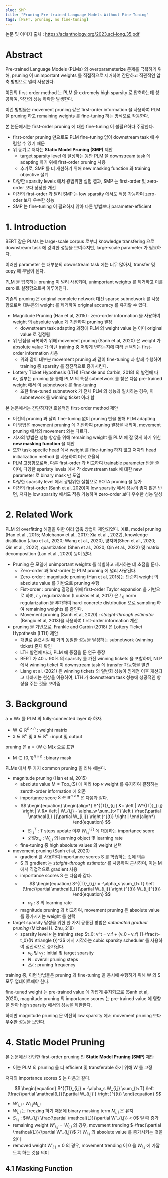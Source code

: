 ```yaml
---
slug: SMP
title: "Pruning Pre-trained Language Models Without Fine-Tuning"
tags: [PEFT, pruning, no fine-tuning]
---
```


논문 및 이미지 출처 : <https://aclanthology.org/2023.acl-long.35.pdf>

# Abstract

Pre-trained Language Models (PLMs) 의 overparameterize 문제를 극복하기 위해, pruning 이 unimportant weights 를 직접적으로 제거하여 간단하고 직관적인 압축 방법으로 널리 사용한다.

이전의 first-order method 는 PLM 을 extremely high sparsity 로 압축하는데 성공하여, 약간의 성능 하락만 발생한다.

이런 방법들은 movement pruning 같은 first-order information 을 사용하여 PLM 을 pruning 하고 remaining weights 를 fine-tuning 하는 방식으로 작동한다.

본 논문에서는 first-order pruning 에 대한 fine-tuning 이 불필요하다 주장한다.

- first-order pruning 만으로도 PLM fine-tuning 없이 downstream task 에 수렴할 수 있기 때문
- 위 동기로 저자는 **Static Model Pruning (SMP)** 제안
  - target sparsity level 에 달성하는 동안 PLM 을 downstream task 에 adapting 하기 위해 first-order pruning 사용
  - 추가로, SMP 를 더 개선하기 위해 new masking function 와 training objective 설계
- 다양한 sparsity levels 에서 광범위한 실험 결과, SMP 는 first-order 및 zero-order 보다 상당한 개선
- 이전의 first-order 과 달리 SMP 는 low sparsity 에서도 적용 가능하며 zero-oder 보다 우수한 성능
- SMP 는 fine-tuning 이 필요하지 않아 다른 방법보다 parameter-efficient

# 1. Introduction

BERT 같은 PLMs 는 large-scale corpus 로부터 knowledge transfering 으로 downstream task 에 강력한 성능을 보여주지만, large-scale parameter 가 필요하다.

이러한 parameter 는 대부분의 downstream task 에는 너무 많아서, transfer 및 copy 에 부담이 된다.

PLM 을 압축하는 pruning 이 널리 사용되며, unimportant weights 를 제거하고 이를 zero 로 설정함으로써 이루어진다.

기존의 pruning 은 original complete network 대신 sparse subnetwork 를 사용함으로써 대부분의 weight 를 제거하여 original accuracy 를 유지할 수 있다.

- Magnitude Pruning (Han et al, 2015) : zero-order information 을 사용하여 weight 의 absolute value 게 기반하여 pruning 결정
  - downstream task adapting 과정에 PLM 의 weight value 는 이미 original value 로 결정됨
- 위 단점을 극복하기 위해 movement pruning (Sanh et al, 2020) 은 weight 가 absolute value 가 아닌 training 중 어떻게 변하는지에 따라 선택되는 first-order information 사용
  - 위와 같이 대부분 movement pruning 과 같이 fine-tuning 과 함께 수행하여 training 중 sparsity 를 점진적으로 증가시킨다.
- Lottery Ticket Hypothesis (LTH) (Frankle and Carbin, 2018) 의 발전에 따라, 일부는 pruning 을 통해 PLM 의  특정 subnetwork 를 찾은 다음 pre-trained weight 에서 이 subnetwork 를 fine-tuning
  - 또한 fine-tuned subnetwork 가 전체 PLM 의 성능과 일치하는 경우, 이 subnetwork 를 winning ticket 이라 함

본 논문에서는 간단하지만 효율적인 first-order method 제안

- 이전의 pruning 과 달리 fine-tuning 없이 pruning 만을 통해 PLM adapting
- 이 방법은 movement pruning 에 기반하여 pruning 결정을 내리며, movement pruning 에서의 movement 와는 다르다.
- 저자의 방법은 성능 향상을 위해 remaining weight 를 PLM 에 잘 맞게 하기 위한 **new masking function** 을 제안
- 또한 task-specifc head 에서 weight 를 fine-tuning 하지 않고 저자의 head initialization method 를 사용하여 더욱 효율적
- PLM 고정함으로써, 다른 first-order 과 비교하여 trainable parameter 반을 줄이며, 다양한 sparisty levels 에서 각 downstream task 에 대한 new parameter 로 binary mask 만 도입
- 다양한 sparsity level 에서 광범위한 실험으로 SOTA pruning 을 능가
- 이전의 first-order (Sanh et al, 2020)이 low sparsity 에서 성능이 좋지 않은 반면, 저자는 low sparsity 에서도 적용 가능하며 zero-order 보다 우수한 성능 달성

# 2. Related Work

PLM 의 overfitting 해결을 위한 여러 압축 방법이 제안되었다. 예로, model pruning (Han et al., 2015; Molchanov et al., 2017; Xia et al., 2022), knowledge distillation (Jiao et al., 2020; Wang et al., 2020), 양자화(Shen et al., 2020; Qin et al., 2022), quantization (Shen et al., 2020; Qin et al., 2022) 및 matrix decomposition (Lan et al., 2020) 등이 있다.

- Pruning 은 모델에 unimportant weights 를 식별하고 제거하는 데 초점을 둔다.
  - Zero-order 과 first-order 는 PLM pruning 에 널리 사용된다.
  - Zero-order : magnitude pruning (Han et al, 2015)는 단순히 weight 의 absolute value 를 기반으로 pruning 수행
  - Fist-order : pruning 결정을 위해 first-order Taylor expansion 을 기반으로 하며, $L_0$ regularization (Louizos et al, 2017) 은 $L_0$ norm regularization 을 추가하여 hard-concrete distribution 으로 sampling 하여 remaining weights 를 줄인다.
  - Movement pruning (Sanh et al, 2020) : _staight-through estimator_ (Bengio et al, 2013)을 사용하여 first-order information 계산
- pruning 을 기반으로, Frankle and Carbin (2018) 은 Lottery Ticket Hypothesis (LTH) 제안
  - 개별로 훈련시킬 때 거의 동일한 성능을 달성하는 subnetwork (winning ticket) 존재 확인
  - LTH 발전에 따라, PLM 에 중점을 둔 연구 등장
  - BERT 가 40 ~ 90% 의 sparsity 를 가진 winning tickets 을 포함하며, NLP 에서 winning ticket 이 downstream task 에 transfer 가능함을 발견
  - Liang et al. (2021) 은 winning tickets 의 일반화 성능이 임계점 이후 개선되고 나빠지는 현상을 이용하여, LTH 가 downstream task 성능에 성공적인 향상을 주는 것을 보여줌

# 3. Background

$\text{a} = \text{Wx}$ 를  PLM 의 fully-connected layer 라 하자.

- $\text{W} \in \mathbb{R}^{n\times n}$ : weight matrix
- $\text{x} \in \mathbb{R}^n$ 및 $\text{a} \in \mathbb{R}^n$ : input 및 output

pruning 은 $\text{a} = (\text{W} \odot \text{M})\text{x}$ 으로 표현

- $\text{M} \in \{0,1\}^{n\times n}$ : binary mask

PLMs 에서 두 가지 common pruning 을 리뷰 해본다.

- magnitude pruning (Han et al, 2015)
  - absolute value $\text{M} = \text{Top}_v(\text{S})$ 에 따라 top $v$ weight 를 유지하여 결정하는 zeroth-order information 에 의존
  - importance score $\text{S} \in \mathbb{R}^{n\times n}$ 은 다음과 같다.
  - $$
    \begin{equation}
        \begin{align*}
            S^{(T)}_{i,j} &= \left | W^{(T)}_{i,j} \right | \\
            &= \left | W_{i,j} - \alpha_w \sum_{t<T} \left ( \frac{\partial \mathcal{L} }{\partial W_{i,j}} \right )^{(t)} \right  |
        \end{align*}
    \end{equation}
    $$
    - $S^{T}_{i,j}$ : $T$ steps update 이후 $W^{(T)}_{i,j}$ 에 대응하는 importance score
    - $\mathcal{L} 및 \alpha_w$ : $W_{i,j}$ 의 learning object 및 learning rate
  - fine-tuning 중 high absolute values 의 weight 선택
- movement pruning (Sanh et al, 2020)
  - gradient 를 사용하여 importance scores $\text{S}$ 를 학습하는 것에 의존
  - $\text{S}$ 의 gradient 는 _staight-through estimator_ 를 사용하여 근사하며, 이는 $\text{M}$ 에서 직접적으로 gradient 사용
  - importance scores $\text{S}$ 는 다음과 같다.
  - $$
    \begin{equation}
      S^{(T)}_{i,j} = -\alpha_s \sum_{t<T} \left (\frac{\partial \mathcal{L}}{\partial W_{i,j}} \right )^{(t)} W_{i,j}^{(t)}
    \end{equation}
    $$
    - $\alpha_s$ : $\text{S}$ 의 learning rate
  - magnitude pruning 과 비교하여, movement pruning 은 absolute value 를 증가시키는 weight 를 선택
- target sparsity 달성을 위한 한 가지 공통된 방법은 _automated gradual pruning_ (Michael H. Zhu, 218)
  - sparsity level $v$ 는 training step $t_0: v^t = v_f + (v_0 - v_f) (1-\frac{t-t_0}{N \triangle t})^3$ 에서 시작하는 cubic sparsity scheduler 를 사용하여 점진적으로 증가된다.
    - $v_0$ 및 $v_f$ : initial 및 target sparsity
    - $N$ : overall pruning steps
    - $\triangle t$ : pruning frequency

training 중, 이런 방법들은 pruning 과 fine-tuning 을 동시에 수행하기 위해 $\text{W}$ 와 $\text{S}$ 모두 업데이트해야 한다.

fine-tuned weight 는 pre-trained value 에 가깝게 유지되므로 (Sanh et al, 2020), magnitude pruning 의 importance scores 는 pre-trained value 에 영향을 받아 high sparsity 에서의 성능을 제한한다.

하지만 magnitude pruning 은 여전히 low sparsity 에서 movement pruning 보다 우수한 성능을 보인다.

# 4. Static Model Pruning

본 논문에선 간단한 first-order pruning 인 **Static Model Pruning (SMP)** 제안

- 이는 PLM 의 pruning 을 더 efficient 및 transferable 하기 위해 $\text{W}$ 를 고정

저자의 importance scores $\text{S}$ 는 다음과 같다.

$$
\begin{equation}
  S^{(T)}_{i,j} = -\alpha_s W_{i,j} \sum_{t<T} \left (\frac{\partial \mathcal{L}}{\partial W_{i,j}'} \right )^{(t)}
\end{equation}
$$

- $W'_{i,j}$ : $W_{i,j}M_{i,j}$
- $W_{i,j}$ 는 freezing 하기 때문에 binary masking term $M_{i,j}$ 은 유지
- $S_{i,j}$ : $W_{i,j} \frac{\partial \mathcal{L}}{\partial W'_{i,j}} < 0$ 일 때 증가
- remaining weight $W'_{i,j} = W_{i,j}$ 의 경우, movement trending $-\frac{\partial \mathcal{L}}{\partial W'_{i,j}}$ 가 $W_{i,j}$ 의 absolute value 를 증가시키는 것을 의미
- removed weight $W'_{i,j} = 0$ 의 경우, movement trending 이 0 을 $W_{i,j}$ 에 가깝도록 하는 것을 의미

## 4.1 Masking Function


